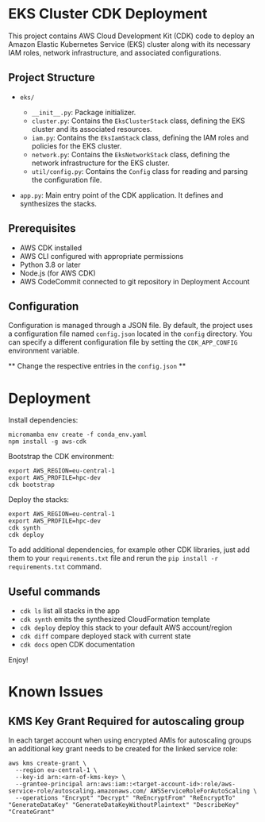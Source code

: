 # EKS Cluster CDK Deployment

This project contains AWS Cloud Development Kit (CDK) code to deploy an Amazon Elastic Kubernetes Service (EKS) cluster along with its necessary IAM roles, network infrastructure, and associated configurations.

## Project Structure

- `eks/`
  - `__init__.py`: Package initializer.
  - `cluster.py`: Contains the `EksClusterStack` class, defining the EKS cluster and its associated resources.
  - `iam.py`: Contains the `EksIamStack` class, defining the IAM roles and policies for the EKS cluster.
  - `network.py`: Contains the `EksNetworkStack` class, defining the network infrastructure for the EKS cluster.
  - `util/config.py`: Contains the `Config` class for reading and parsing the configuration file.

- `app.py`: Main entry point of the CDK application. It defines and synthesizes the stacks.

## Prerequisites

- AWS CDK installed
- AWS CLI configured with appropriate permissions
- Python 3.8 or later
- Node.js (for AWS CDK)
- AWS CodeCommit connected to git repository in Deployment Account

## Configuration

Configuration is managed through a JSON file. By default, the project uses a configuration file named `config.json` located in the `config` directory. You can specify a different configuration file by setting the `CDK_APP_CONFIG` environment variable.

** Change the respective entries in the `config.json` **

# Deployment
Install dependencies:

```
micromamba env create -f conda_env.yaml
npm install -g aws-cdk
```

Bootstrap the CDK environment:
```
export AWS_REGION=eu-central-1
export AWS_PROFILE=hpc-dev
cdk bootstrap
```

Deploy the stacks:
```
export AWS_REGION=eu-central-1
export AWS_PROFILE=hpc-dev
cdk synth
cdk deploy
```

To add additional dependencies, for example other CDK libraries, just add
them to your `requirements.txt` file and rerun the `pip install -r requirements.txt`
command.

## Useful commands

 * `cdk ls`          list all stacks in the app
 * `cdk synth`       emits the synthesized CloudFormation template
 * `cdk deploy`      deploy this stack to your default AWS account/region
 * `cdk diff`        compare deployed stack with current state
 * `cdk docs`        open CDK documentation

Enjoy!


# Known Issues
## KMS Key Grant Required for autoscaling group
In each target account when using encrypted AMIs for autoscaling groups an additional key grant needs to be created for the linked service role:
```
aws kms create-grant \
  --region eu-central-1 \
  --key-id arn:<arn-of-kms-key> \
  --grantee-principal arn:aws:iam::<target-account-id>:role/aws-service-role/autoscaling.amazonaws.com/ AWSServiceRoleForAutoScaling \
  --operations "Encrypt" "Decrypt" "ReEncryptFrom" "ReEncryptTo" "GenerateDataKey" "GenerateDataKeyWithoutPlaintext" "DescribeKey" "CreateGrant"
 ```
